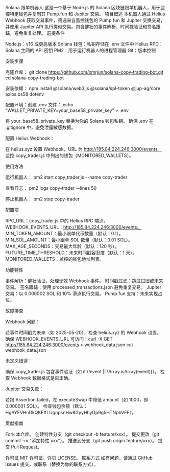 Solana 跟单机器人
这是一个基于 Node.js 的 Solana 区块链跟单机器人，用于监控特定钱包并复制其 Pump.fun 和 Jupiter 交易。
项目概述
本机器人通过 Helius Webhook 获取交易事件，筛选来自监控钱包的 Pump.fun 和 Jupiter 交换交易，并使用 Jupiter API 执行类似交易。包含健壮的事件解析、时间戳验证和签名跟踪，避免重复处理。
前提条件

Node.js：v16 或更高版本
Solana 钱包：私钥存储在 .env 文件中
Helius RPC：Solana 主网的 API 密钥
PM2：用于运行机器人的进程管理器
Git：版本控制

安装步骤

克隆仓库：
git clone https://github.com/xmrjun/solana-copy-trading-bot.git
cd solana-copy-trading-bot


安装依赖：
npm install @solana/web3.js @solana/spl-token @jup-ag/core axios bs58 dotenv


配置环境：创建 .env 文件：
echo "WALLET_PRIVATE_KEY=your_base58_private_key" > .env


将 your_base58_private_key 替换为你的 Solana 钱包私钥。
确保 .env 在 .gitignore 中，避免泄露敏感数据。


配置 Helius Webhook：

在 helius.xyz 设置 Webhook，URL 为 http://185.84.224.246:3000/events。
监控 copy_trader.js 中列出的钱包（MONITORED_WALLETS）。



使用方法

运行机器人：
pm2 start copy_trader.js --name copy-trader


查看日志：
pm2 logs copy-trader --lines 50


停止机器人：
pm2 stop copy-trader



配置项

RPC_URL：copy_trader.js 中的 Helius RPC 端点。
WEBHOOK_EVENTS_URL：http://185.84.224.246:3000/events。
MIN_TOKEN_AMOUNT：最小跟单代币数量（默认：0.1）。
MIN_SOL_AMOUNT：最小跟单 SOL 数量（默认：0.01 SOL）。
MAX_AGE_SECONDS：交易最大年龄（默认：120 秒）。
FUTURE_TIME_THRESHOLD：未来时间戳容忍度（默认：1 天）。
MONITORED_WALLETS：监控的钱包地址列表。

功能特性

事件解析：健壮验证，处理无效 Webhook 事件。
时间戳过滤：跳过过旧或未来交易。
签名跟踪：使用 processed_transactions.json 避免重复交易。
Jupiter 交易：以 0.000002 SOL 和 10% 滑点执行交易。
Pump.fun 支持：未来实现占位。

故障排查

Webhook 问题：

若事件时间戳为未来（如 2025-05-20），检查 helius.xyz 的 Webhook 设置。
确保 WEBHOOK_EVENTS_URL 可访问：curl -X GET http://185.84.224.246:3000/events > webhook_data.json
cat webhook_data.json




未定义错误：

确保 copy_trader.js 包含事件验证（如 if (!event || !Array.isArray(event))）。
检查 Webhook 数据格式是否正确。


Jupiter 交易失败：

若报 Assertion failed，在 executeSwap 中降低 amount（如 1000，即 0.000001 SOL）。
检查钱包余额（默认：HgAYFVHnDkQKFtfLUgnpsnHw8GyyHhyGp9g5HTNpbVEF）。



贡献指南

Fork 本仓库。
创建特性分支（git checkout -b feature/xxx）。
提交更改（git commit -m "添加特性 xxx"）。
推送到分支（git push origin feature/xxx）。
提交 Pull Request。

许可证
MIT 许可证。详见 LICENSE。
联系方式
如有问题，请通过 GitHub Issues 提交，或联系（替换为你的联系方式）。

